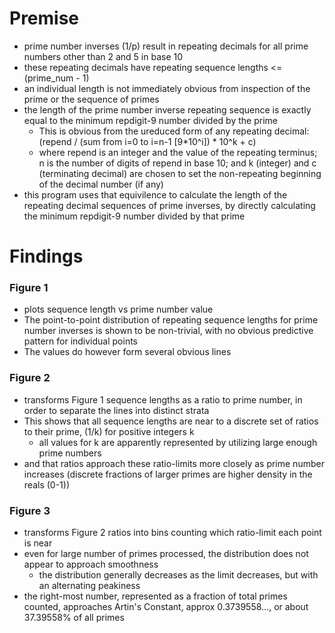 # Premise
* prime number inverses (1/p) result in repeating decimals for all prime numbers other than 2 and 5 in base 10
* these repeating decimals have repeating sequence lengths <= (prime_num - 1)
* an individual length is not immediately obvious from inspection of the prime or the sequence of primes
* the length of the prime number inverse repeating sequence is exactly equal to the minimum repdigit-9 number divided by the prime
  * This is obvious from the ureduced form of any repeating decimal: (repend / (sum from i=0 to i=n-1 [9*10^i]) * 10^k + c)
  * where repend is an integer and the value of the repeating terminus; n is the number of digits of repend in base 10; and k (integer) and c (terminating decimal) are chosen to set the non-repeating beginning of the decimal number (if any)
* this program uses that equivilence to calculate the length of the repeating decimal sequences of prime inverses, by directly calculating the minimum repdigit-9 number divided by that prime

# Findings
### Figure 1
* plots sequence length vs prime number value
* The point-to-point distribution of repeating sequence lengths for prime number inverses is shown to be non-trivial, with no obvious predictive pattern for individual points
* The values do however form several obvious lines

### Figure 2
* transforms Figure 1 sequence lengths as a ratio to prime number, in order to separate the lines into distinct strata
* This shows that all sequence lengths are near to a discrete set of ratios to their prime, (1/k) for positive integers k
  * all values for k are apparently represented by utilizing large enough prime numbers
* and that ratios approach these ratio-limits more closely as prime number increases (discrete fractions of larger primes are higher density in the reals (0-1))

### Figure 3
* transforms Figure 2 ratios into bins counting which ratio-limit each point is near
* even for large number of primes processed, the distribution does not appear to approach smoothness
  * the distribution generally decreases as the limit decreases, but with an alternating peakiness
* the right-most number, represented as a fraction of total primes counted, approaches Artin's Constant, approx 0.3739558..., or about 37.39558% of all primes
